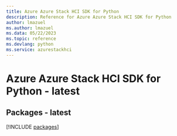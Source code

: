 ```yaml
---
title: Azure Azure Stack HCI SDK for Python
description: Reference for Azure Azure Stack HCI SDK for Python
author: lmazuel
ms.author: lmazuel
ms.data: 05/22/2023
ms.topic: reference
ms.devlang: python
ms.service: azurestackhci
---
```

# Azure Azure Stack HCI SDK for Python - latest
## Packages - latest
[!INCLUDE [packages](azure-stack-hci-index.md)]